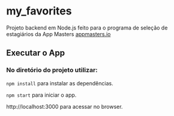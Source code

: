 # my_favorites

Projeto backend em Node.js feito para o programa de seleção de estagiários da App Masters [appmasters.io](appmasters.io)

## Executar o App

### No diretório do projeto utilizar:

`npm install` para instalar as dependências.

`npm start` para iniciar o app.

http://localhost:3000 para acessar no browser.
